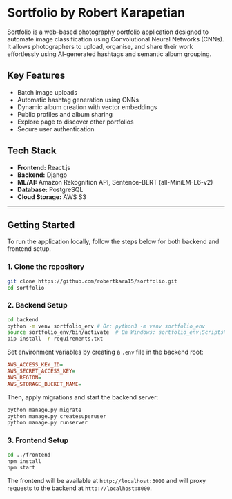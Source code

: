 # Sortfolio by Robert Karapetian

Sortfolio is a web-based photography portfolio application designed to 
automate image classification using Convolutional Neural Networks (CNNs). 
It allows photographers to upload, organise, and share their work effortlessly 
using AI-generated hashtags and semantic album grouping.

## Key Features

- Batch image uploads
- Automatic hashtag generation using CNNs
- Dynamic album creation with vector embeddings
- Public profiles and album sharing
- Explore page to discover other portfolios
- Secure user authentication

## Tech Stack

- **Frontend:** React.js
- **Backend:** Django
- **ML/AI:** Amazon Rekognition API, Sentence-BERT (all-MiniLM-L6-v2)
- **Database:** PostgreSQL
- **Cloud Storage:** AWS S3

---

## Getting Started

To run the application locally, follow the steps below for both backend and frontend setup.

### 1. Clone the repository

```bash
git clone https://github.com/robertkara15/sortfolio.git
cd sortfolio
```
### 2. Backend Setup

```bash
cd backend
python -m venv sortfolio_env # Or: python3 -m venv sortfolio_env
source sortfolio_env/bin/activate  # On Windows: sortfolio_env\Scripts\activate
pip install -r requirements.txt
```
Set environment variables by creating a `.env` file in the backend root:

```ini
AWS_ACCESS_KEY_ID=
AWS_SECRET_ACCESS_KEY=
AWS_REGION=
AWS_STORAGE_BUCKET_NAME=
```

Then, apply migrations and start the backend server:

```bash
python manage.py migrate
python manage.py createsuperuser
python manage.py runserver
```

### 3. Frontend Setup

```bash
cd ../frontend
npm install
npm start
```

The frontend will be available at `http://localhost:3000` and will proxy requests to the backend at `http://localhost:8000`.









